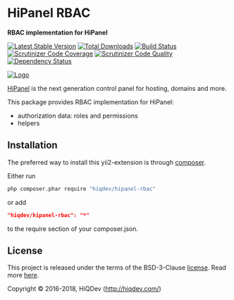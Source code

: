 # HiPanel RBAC

**RBAC implementation for HiPanel**

[![Latest Stable Version](https://poser.pugx.org/hiqdev/hipanel-rbac/v/stable)](https://packagist.org/packages/hiqdev/hipanel-rbac)
[![Total Downloads](https://poser.pugx.org/hiqdev/hipanel-rbac/downloads)](https://packagist.org/packages/hiqdev/hipanel-rbac)
[![Build Status](https://img.shields.io/travis/hiqdev/hipanel-rbac.svg)](https://travis-ci.org/hiqdev/hipanel-rbac)
[![Scrutinizer Code Coverage](https://img.shields.io/scrutinizer/coverage/g/hiqdev/hipanel-rbac.svg)](https://scrutinizer-ci.com/g/hiqdev/hipanel-rbac/)
[![Scrutinizer Code Quality](https://img.shields.io/scrutinizer/g/hiqdev/hipanel-rbac.svg)](https://scrutinizer-ci.com/g/hiqdev/hipanel-rbac/)
[![Dependency Status](https://www.versioneye.com/php/hiqdev:hipanel-rbac/dev-master/badge.svg)](https://www.versioneye.com/php/hiqdev:hipanel-rbac/dev-master)

[![Logo](https://raw.githubusercontent.com/hiqdev/hipanel-core/master/docs/logo.png)](https://hipanel.com/)

[HiPanel](http://hipanel.com/) is the next generation control panel for hosting, domains and more.

This package provides RBAC implementation for HiPanel:

- authorization data: roles and permissions
- helpers

## Installation

The preferred way to install this yii2-extension is through [composer](http://getcomposer.org/download/).

Either run

```sh
php composer.phar require "hiqdev/hipanel-rbac"
```

or add

```json
"hiqdev/hipanel-rbac": "*"
```

to the require section of your composer.json.

## License

This project is released under the terms of the BSD-3-Clause [license](LICENSE).
Read more [here](http://choosealicense.com/licenses/bsd-3-clause).

Copyright © 2016-2018, HiQDev (http://hiqdev.com/)
